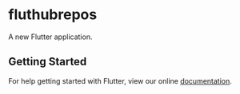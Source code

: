# fluthubrepos

A new Flutter application.

## Getting Started

For help getting started with Flutter, view our online
[documentation](http://flutter.io/).
